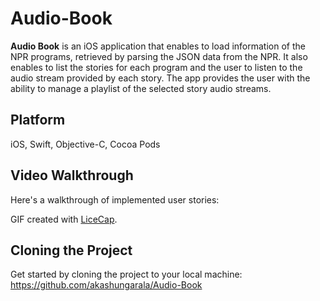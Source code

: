 # Audio-Book

**Audio Book** is an iOS application that enables to load information of the NPR programs, retrieved by parsing the JSON data from the NPR. It also enables to list the stories for each program and the user to listen to the audio stream provided by each story. The app provides the user with the ability to manage a playlist of the selected story audio streams.

## Platform

iOS, Swift, Objective-C, Cocoa Pods

## Video Walkthrough 

Here's a walkthrough of implemented user stories:



GIF created with [LiceCap](http://www.cockos.com/licecap/).

## Cloning the Project

Get started by cloning the project to your local machine: https://github.com/akashungarala/Audio-Book

